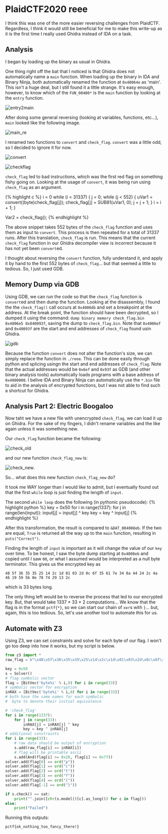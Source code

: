 # PlaidCTF2020 reee

I think this was one of the more easier reversing challenges from PlaidCTF. Regardless, I think it would still be beneficial for me to make this write-up as it is the first time I really used Ghidra instead of IDA on a task.

## Analysis
I began by loading up the binary as usual in Ghidra.

One thing right off the bat that I noticed is that Ghidra does not automatically name a `main` function. When loading up the binary in IDA and Binary Ninja, both automatically renamed the function at `0x40064e` as 'main'. This isn't a huge deal, but I still found it a little strange. It's easy enough, however, to know which of the `FUN_00400*` is the `main` function by looking at the `entry` function.

![entry2main](https://dancwpark.github.io/images/plaidctf2020/entry.PNG "entry2main")

After doing some general reversing (looking at variables, functions, etc...), `main` looked like the following image.

![main_re](https://dancwpark.github.io/images/plaidctf2020/main_re.PNG "main_re")

I renamed two functions to `convert` and `check_flag`. `convert` was a little odd, so I decided to ignore it for now. 

![convert](https://dancwpark.github.io/images/plaidctf2020/convert.PNG "convert")

![checkflag](https://dancwpark.github.io/images/plaidctf2020/check_flag.PNG "check_flag")

`check_flag` led to bad instructions, which was the first red flag on something fishy going on. Looking at the usage of `convert`, it was being run using `check_flag` as an argument.

{% highlight c %}
i = 0
while (i < 31337) {
    j = 0;
    while (j < 552) {
        uVar1 = convert((byte)check_flag[j]);
        check_flag[j] = SUB81(uVar1, 0);
        j = j + 1;
    }
    i = i + 1;
}

Var2 = check_flag();
{% endhighlight %}

The above snippet takes 552 bytes of the `check_flag` function and uses them as input to `convert`. This process is then repeated for a total of 31337 runs. After this translation, `check_flag` is run. This means that the current `check_flag` function in our Ghidra decompiler view is incorrect because it has not yet been `convert`ed. 

I thought about reversing the `convert` function, fully understand it, and apply it by hand to the first 552 bytes of `check_flag`... but that seemed a little to tedious. So, I just used GDB.

## Memory Dump via GDB
Using GDB, we can run the code so that the `check_flag` function is `convert`ed and then dump the function. Looking at the disassembly, I found the the `check_flag()` call occurs at `0x4006db` and set a breakpoint at the address. At the break point, the function should have been decrypted, so I dumped it using the command: `dump binary memory check_flag.bin 0x4006e5 0x040093f`, saving the dump to `check_flag.bin`. Note that `0x4006ef` and `0x40093f` are the start and end addresses of `check_flag` found usin Ghidra.

![gdb](https://dancwpark.github.io/images/plaidctf2020/gdb.png "gdb")

Because the function  `convert` does not alter the function's size, we can simply replace the function in `./reee`. This can be done easily through python and splicing usingn the start and end addresses of `check_flag`. Note that the actual addresses would be `0x6ef` and `0x93f` as GDB (and other binary analysis tools) automatically loads programs with a base address of `0x4000000`. I belive IDA and Binary Ninja can automatically use the `*.bin` file to aid in the analysis of encrypted functions, but I was not able to find such a shortcut for Ghidra. 

## Analysis Part 2: Electric Boogaloo
Now taht we have a new file with unencrypted `check_flag`, we can load it up on Ghidra. For the sake of my fingers, I didn't rename variables and the like again unless it was something new.

Our `check_flag` function became the following:

![check_old](https://dancwpark.github.io/images/plaidctf2020/check_flag_old.PNG "Check old")

and our new function `check_flag_new` is:

![check_new](https://dancwpark.github.io/images/plaidctf2020/check_flag_new.PNG "Check new").

So... what does this new function `check_flag_new` do?

It took me WAY longer than I would like to admit, but I eventually found out that the first `while` loop is just finding the length of `input`. 

The second `while loop` does the following (in pythonic pseudocode):
{% highlight python %}
key = 0x50
for i in range(1337):
    for j in range(len(input)):
        input[j] = input[j] ^ key
        key = key ^ input[j]
{% endhighlight %}

After this transformation, the result is compared to `&DAT_004008eb`. If the two are equal, `True` is returned all the way up to the `main` function, resulting in `puts("Correct")`.

Finding the length of `input` is important as it will change the value of our `key` over time. To be honest, I saw the byte dump starting at `0x4008eb` and copied until I saw `00`, or what I assumed would be interpreted as a null byte terminator. This gives us the encrypted key as 

`48 5f 36 35 35 25 14 2c 1d 01 03 2d 0c 6f 35 61 7e 34 0a 44 24 2c 4a 46 19 59 5b 0e 78 74 29 13 2c`

which is 33 bytes long.

The only thing left would be to reverse the process that led to our encrypted key. But, that would take 1337 * 33 * 2 computations... We know that the flag is in the format `pctf{*}`, so we can start our chain of `xor`s with `}`... but, again, this is too tedious. So, let's use another tool to automate this for us.

## Automate with Z3
Using Z3, we can set constraints and solve for each byte of our flag. I won't go too deep into how it works, but my script is below.

```Python
from z3 import *
raw_flag = b"\x48\x5f\x36\x35\x35\x25\x14\x2c\x1d\x01\x03\x2d\x0c\x6f\x35\x61\x7e\x34\x0a\x44\x24\x2c\x4a\x46\x19\x59\x5b\x0e\x78\x74\x29\x13\x2c"

key = 0x50
s = Solver()
# flag symbolic vector
flag = [BitVec('byte%i' % i,8) for i in range(33)] 
# symbolic vector for encryption
inRAX = [BitVec('byte%i' % i,8) for i in range(33)]
# both have the same names for each symbolic 
#  byte to denote their initial equivalence

# 'check_flag'
for i in range(1337):
    for j in range(33):
        inRAX[j] = inRAX[j] ^ key
        key = key ^ inRAX[j]
# additional constraints
for i in range(33):
    # raw data should be output of encryption
    s.add(raw_flag[i] == inRAX[i])
    # flag will be printable ascii
    s.add(And(flag[i] >= 0x20, flag[i] <= 0x7f))
solver.add(flag[0] == ord("p"))                       
solver.add(flag[1] == ord("c"))                       
solver.add(flag[2] == ord("t"))                       
solver.add(flag[3] == ord("f"))                       
solver.add(flag[4] == ord("{"))                       
solver.add(flag[-1] == ord("}"))

if s.check() == sat:
    print("".join([chr(s.model()[c].as_long()) for c in flag]))
else:
    print("Failed")
```

Running this outputs:

`pctf{ok_nothing_too_fancy_there!}`
